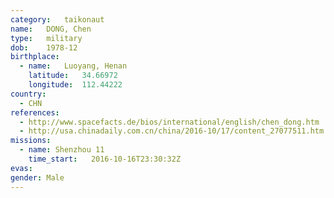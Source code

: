 ```yaml
---
category:	taikonaut
name:	DONG, Chen
type:	military
dob:	1978-12
birthplace:
  - name:	Luoyang, Henan
    latitude:	34.66972
    longitude:	112.44222
country:
  - CHN
references:
  - http://www.spacefacts.de/bios/international/english/chen_dong.htm
  - http://usa.chinadaily.com.cn/china/2016-10/17/content_27077511.htm
missions:
  - name: Shenzhou 11
    time_start:   2016-10-16T23:30:32Z
evas:
gender:	Male
---
```

